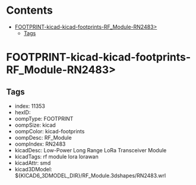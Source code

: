 



Contents
========

* [FOOTPRINT-kicad-kicad-footprints-RF_Module-RN2483>](#footprint-kicad-kicad-footprints-rf_module-rn2483)
	* [Tags](#tags)

# FOOTPRINT-kicad-kicad-footprints-RF_Module-RN2483>

## Tags

- index: 11353
- hexID: 
- oompType: FOOTPRINT
- oompSize: kicad
- oompColor: kicad-footprints
- oompDesc: RF_Module
- oompIndex: RN2483
- kicadDesc: Low-Power Long Range LoRa Transceiver Module
- kicadTags: rf module lora lorawan
- kicadAttr: smd
- kicad3DModel: ${KICAD6_3DMODEL_DIR}/RF_Module.3dshapes/RN2483.wrl
